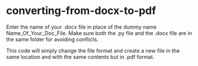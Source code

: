 # converting-from-docx-to-pdf

Enter the name of your .docx file in place of the dummy name Name_Of_Your_Doc_File. Make sure both the .py file and the .docx file are in the same folder for avoiding conflicts.  

This code will simply change the file format and create a new file in the same location and with the same contents but in .pdf format.

